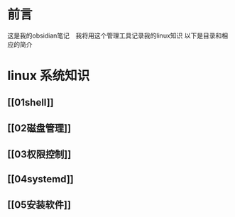 # 前言
这是我的obsidian笔记　我将用这个管理工具记录我的linux知识
以下是目录和相应的简介

# linux 系统知识
## [[01shell]]
## [[02磁盘管理]]
## [[03权限控制]]
## [[04systemd]]
## [[05安装软件]]
